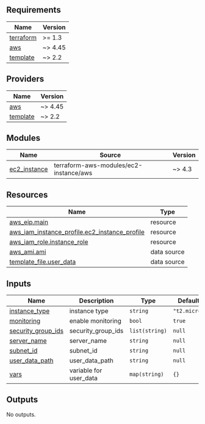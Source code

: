 <!-- BEGINNING OF PRE-COMMIT-TERRAFORM DOCS HOOK -->
## Requirements

| Name | Version |
|------|---------|
| <a name="requirement_terraform"></a> [terraform](#requirement\_terraform) | >= 1.3 |
| <a name="requirement_aws"></a> [aws](#requirement\_aws) | ~> 4.45 |
| <a name="requirement_template"></a> [template](#requirement\_template) | ~> 2.2 |

## Providers

| Name | Version |
|------|---------|
| <a name="provider_aws"></a> [aws](#provider\_aws) | ~> 4.45 |
| <a name="provider_template"></a> [template](#provider\_template) | ~> 2.2 |

## Modules

| Name | Source | Version |
|------|--------|---------|
| <a name="module_ec2_instance"></a> [ec2\_instance](#module\_ec2\_instance) | terraform-aws-modules/ec2-instance/aws | ~> 4.3 |

## Resources

| Name | Type |
|------|------|
| [aws_eip.main](https://registry.terraform.io/providers/hashicorp/aws/latest/docs/resources/eip) | resource |
| [aws_iam_instance_profile.ec2_instance_profile](https://registry.terraform.io/providers/hashicorp/aws/latest/docs/resources/iam_instance_profile) | resource |
| [aws_iam_role.instance_role](https://registry.terraform.io/providers/hashicorp/aws/latest/docs/resources/iam_role) | resource |
| [aws_ami.ami](https://registry.terraform.io/providers/hashicorp/aws/latest/docs/data-sources/ami) | data source |
| [template_file.user_data](https://registry.terraform.io/providers/hashicorp/template/latest/docs/data-sources/file) | data source |

## Inputs

| Name | Description | Type | Default | Required |
|------|-------------|------|---------|:--------:|
| <a name="input_instance_type"></a> [instance\_type](#input\_instance\_type) | instance type | `string` | `"t2.micro"` | no |
| <a name="input_monitoring"></a> [monitoring](#input\_monitoring) | enable monitoring | `bool` | `true` | no |
| <a name="input_security_group_ids"></a> [security\_group\_ids](#input\_security\_group\_ids) | security\_group\_ids | `list(string)` | `null` | no |
| <a name="input_server_name"></a> [server\_name](#input\_server\_name) | server\_name | `string` | `null` | no |
| <a name="input_subnet_id"></a> [subnet\_id](#input\_subnet\_id) | subnet\_id | `string` | `null` | no |
| <a name="input_user_data_path"></a> [user\_data\_path](#input\_user\_data\_path) | user\_data\_path | `string` | `null` | no |
| <a name="input_vars"></a> [vars](#input\_vars) | variable for user\_data | `map(string)` | `{}` | no |

## Outputs

No outputs.
<!-- END OF PRE-COMMIT-TERRAFORM DOCS HOOK -->
